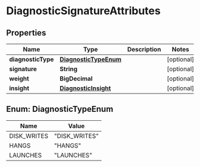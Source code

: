 

# DiagnosticSignatureAttributes


## Properties

| Name | Type | Description | Notes |
|------------ | ------------- | ------------- | -------------|
|**diagnosticType** | [**DiagnosticTypeEnum**](#DiagnosticTypeEnum) |  |  [optional] |
|**signature** | **String** |  |  [optional] |
|**weight** | **BigDecimal** |  |  [optional] |
|**insight** | [**DiagnosticInsight**](DiagnosticInsight.md) |  |  [optional] |



## Enum: DiagnosticTypeEnum

| Name | Value |
|---- | -----|
| DISK_WRITES | &quot;DISK_WRITES&quot; |
| HANGS | &quot;HANGS&quot; |
| LAUNCHES | &quot;LAUNCHES&quot; |




